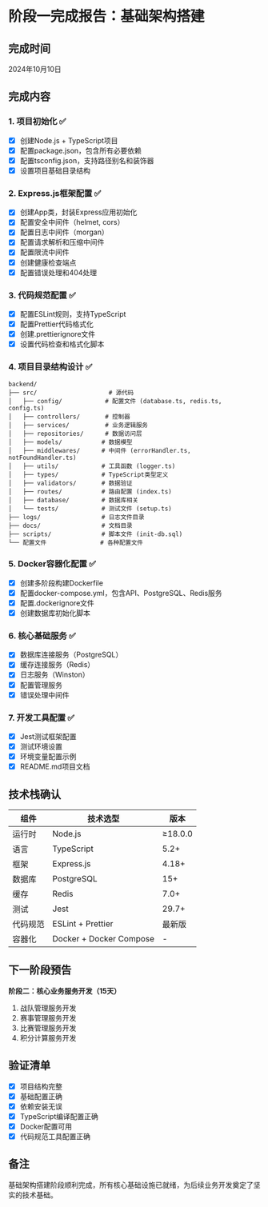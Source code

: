 # 阶段一完成报告：基础架构搭建

## 完成时间
2024年10月10日

## 完成内容

### 1. 项目初始化 ✅
- [x] 创建Node.js + TypeScript项目
- [x] 配置package.json，包含所有必要依赖
- [x] 配置tsconfig.json，支持路径别名和装饰器
- [x] 设置项目基础目录结构

### 2. Express.js框架配置 ✅
- [x] 创建App类，封装Express应用初始化
- [x] 配置安全中间件（helmet, cors）
- [x] 配置日志中间件（morgan）
- [x] 配置请求解析和压缩中间件
- [x] 配置限流中间件
- [x] 创建健康检查端点
- [x] 配置错误处理和404处理

### 3. 代码规范配置 ✅
- [x] 配置ESLint规则，支持TypeScript
- [x] 配置Prettier代码格式化
- [x] 创建.prettierignore文件
- [x] 设置代码检查和格式化脚本

### 4. 项目目录结构设计 ✅
```
backend/
├── src/                    # 源代码
│   ├── config/            # 配置文件 (database.ts, redis.ts, config.ts)
│   ├── controllers/       # 控制器
│   ├── services/          # 业务逻辑服务
│   ├── repositories/      # 数据访问层
│   ├── models/           # 数据模型
│   ├── middlewares/      # 中间件 (errorHandler.ts, notFoundHandler.ts)
│   ├── utils/            # 工具函数 (logger.ts)
│   ├── types/            # TypeScript类型定义
│   ├── validators/       # 数据验证
│   ├── routes/           # 路由配置 (index.ts)
│   ├── database/         # 数据库相关
│   └── tests/            # 测试文件 (setup.ts)
├── logs/                 # 日志文件目录
├── docs/                 # 文档目录
├── scripts/              # 脚本文件 (init-db.sql)
└── 配置文件               # 各种配置文件
```

### 5. Docker容器化配置 ✅
- [x] 创建多阶段构建Dockerfile
- [x] 配置docker-compose.yml，包含API、PostgreSQL、Redis服务
- [x] 配置.dockerignore文件
- [x] 创建数据库初始化脚本

### 6. 核心基础服务 ✅
- [x] 数据库连接服务（PostgreSQL）
- [x] 缓存连接服务（Redis）
- [x] 日志服务（Winston）
- [x] 配置管理服务
- [x] 错误处理中间件

### 7. 开发工具配置 ✅
- [x] Jest测试框架配置
- [x] 测试环境设置
- [x] 环境变量配置示例
- [x] README.md项目文档

## 技术栈确认

| 组件 | 技术选型 | 版本 |
|------|----------|------|
| 运行时 | Node.js | ≥18.0.0 |
| 语言 | TypeScript | 5.2+ |
| 框架 | Express.js | 4.18+ |
| 数据库 | PostgreSQL | 15+ |
| 缓存 | Redis | 7.0+ |
| 测试 | Jest | 29.7+ |
| 代码规范 | ESLint + Prettier | 最新版 |
| 容器化 | Docker + Docker Compose | - |

## 下一阶段预告

**阶段二：核心业务服务开发（15天）**
1. 战队管理服务开发
2. 赛事管理服务开发
3. 比赛管理服务开发
4. 积分计算服务开发

## 验证清单

- [x] 项目结构完整
- [x] 基础配置正确
- [x] 依赖安装无误
- [x] TypeScript编译配置正确
- [x] Docker配置可用
- [x] 代码规范工具配置正确

## 备注

基础架构搭建阶段顺利完成，所有核心基础设施已就绪，为后续业务开发奠定了坚实的技术基础。